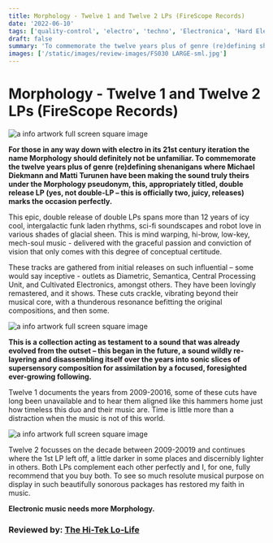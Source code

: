 ```yaml
---
title: Morphology - Twelve 1 and Twelve 2 LPs (FireScope Records)
date: '2022-06-10'
tags: ['quality-control', 'electro', 'techno', 'Electronica', 'Hard Electro']
draft: false
summary: 'To commemorate the twelve years plus of genre (re)defining shenanigans where Michael Diekmann and Matti Turunen have been making the sound truly theirs under the Morphology pseudonym'
images: ['/static/images/review-images/FS030 LARGE-sml.jpg']
---
```


# Morphology - Twelve 1 and Twelve 2 LPs (FireScope Records)

<div className="my-1 px-2 phone: w-full desktop: overflow-hidden xl:my-1 xl:px-2 xl:w-1/2">
  <Image
    alt="a info artwork full screen square image"
    src="/static/images/review-images/FS029 Large-sml.jpg"
    width={700}
    height={700}
   />
</div>

**For those in any way down with electro in its 21st century iteration the name Morphology should definitely not be unfamiliar. To commemorate the twelve years plus of genre (re)defining shenanigans where Michael Diekmann and Matti Turunen have been making the sound truly theirs under the Morphology pseudonym, this, appropriately titled, double release LP (yes, not double-LP – this is officially two, juicy, releases) marks the occasion perfectly.**

This epic, double release of double LPs spans more than 12 years of icy cool, intergalactic funk laden rhythms, sci-fi soundscapes and robot love in various shades of glacial sheen. This is mind warping, hi-brow, low-key, mech-soul music - delivered with the graceful passion and conviction of vision that only comes with this degree of conceptual certitude.

These tracks are gathered from initial releases on such influential – some would say inceptive - outlets as Diametric, Semantica, Central Processing Unit, and Cultivated Electronics, amongst others. They have been lovingly remastered, and it shows. These cuts crackle, vibrating beyond their musical core, with a thunderous resonance befitting the original compositions, and then some.

 <div className="my-1 px-2 phone: w-full desktop: overflow-hidden xl:my-1 xl:px-2 xl:w-1/2">
  <Image
    alt="a info artwork full screen square image"
    src="/static/images/review-images/FS030 LARGE-sml.jpg"
    width={700}
    height={700}
   />
</div>

**This is a collection acting as testament to a sound that was already evolved from the outset – this began in the future, a sound wildly re-layering and disassembling itself over the years into sonic slices of supersensory composition for assimilation by a focused, foresighted ever-growing following.**

Twelve 1 documents the years from 2009-20016, some of these cuts have long been unavailable and to hear them aligned like this hammers home just how timeless this duo and their music are. Time is little more than a distraction when the music is not of this world.

<div className="my-1 px-2 phone: w-full desktop: overflow-hidden xl:my-1 xl:px-2 xl:w-1/2">
  <Image
    alt="a info artwork full screen square image"
    src="/static/images/review-images/morphology.jpg"
    width={700}
    height={465}
   />
</div>

Twelve 2 focusses on the decade between 2009-20019 and continues where the 1st LP left off, a little darker in some places and discernibly lighter in others. Both LPs complement each other perfectly and I, for one, fully recommend that you buy both. To see so much resolute musical purpose on display in such beautifully sonorous packages has restored my faith in music.

**Electronic music needs more Morphology.**

### Reviewed by: [The Hi-Tek Lo-Life](https://www.facebook.com/HighestTek)
